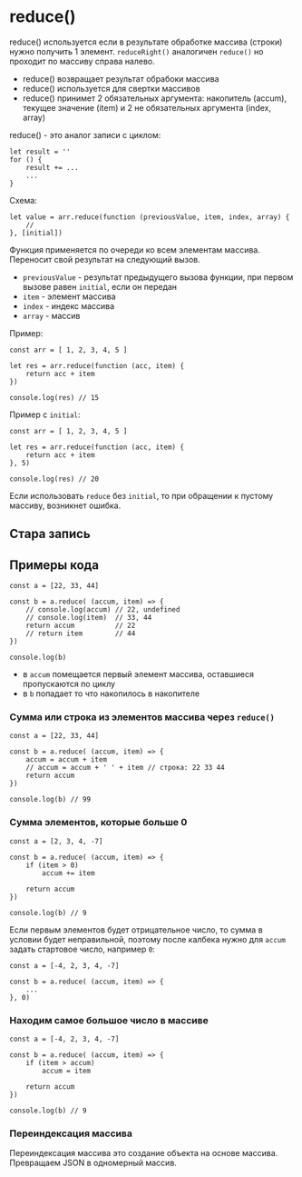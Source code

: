 # reduce()
reduce() используется если в результате обработке массива (строки) нужно получить 1 элемент. `reduceRight()` аналогичен `reduce()` но проходит по массиву справа налево.

- reduce() возвращает результат обрабоки массива
- reduce() используется для свертки массивов
- reduce() принимет 2 обязательных аргумента: накопитель (accum), текущее значение (item) и 2 не обязательных аргумента (index, array)

reduce() - это аналог записи с циклом:

    let result = ''
    for () {
        result += ...
        ...
    }

Схема:

    let value = arr.reduce(function (previousValue, item, index, array) {
        //
    }, [initial])

Функция применяется по очереди ко всем элементам массива. Переносит свой результат на следующий вызов.

- `previousValue` - результат предыдущего вызова функции, при первом вызове равен `initial`, если он передан
- `item`  - элемент массива
- `index` - индекс массива
- `array` - массив

Пример:

    const arr = [ 1, 2, 3, 4, 5 ]

    let res = arr.reduce(function (acc, item) {
        return acc + item
    })

    console.log(res) // 15

Пример с `initial`:

    const arr = [ 1, 2, 3, 4, 5 ]

    let res = arr.reduce(function (acc, item) {
        return acc + item
    }, 5)

    console.log(res) // 20

Если использовать `reduce` без `initial`, то при обращении к пустому массиву, возникнет ошибка.

## Стара запись
## Примеры кода

    const a = [22, 33, 44]

    const b = a.reduce( (accum, item) => {
        // console.log(accum) // 22, undefined
        // console.log(item)  // 33, 44
        return accum          // 22
        // return item        // 44
    })

    console.log(b)

- в `accum` помещается первый элемент массива, оставшиеся пропускаются по циклу
- в `b` попадает то что накопилось в накопителе

### Сумма или строка из элементов массива через `reduce()`

    const a = [22, 33, 44]

    const b = a.reduce( (accum, item) => {
        accum = accum + item
        // accum = accum + ' ' + item // строка: 22 33 44
        return accum
    })

    console.log(b) // 99

### Сумма элементов, которые больше 0

    const a = [2, 3, 4, -7]

    const b = a.reduce( (accum, item) => {
        if (item > 0)
            accum += item
            
        return accum
    })

    console.log(b) // 9

Если первым элементов будет отрицательное число, то сумма в условии будет неправильной, поэтому после калбека нужно для `accum` задать стартовое чиcло, например `0`:

    const a = [-4, 2, 3, 4, -7]

    const b = a.reduce( (accum, item) => {
        ...
    }, 0)

### Находим самое большое число в массиве

    const a = [-4, 2, 3, 4, -7]

    const b = a.reduce( (accum, item) => {
        if (item > accum)
            accum = item
            
        return accum
    })

    console.log(b) // 9

### Переиндексация массива
Переиндексация массива это создание объекта на основе массива. Превращаем JSON в одномерный массив.
